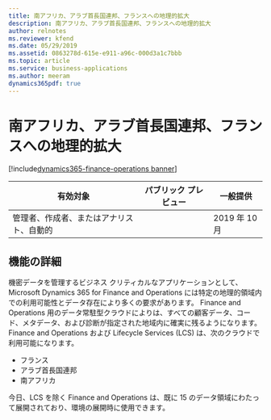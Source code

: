 ```yaml
---
title: 南アフリカ、アラブ首長国連邦、フランスへの地理的拡大
description: 南アフリカ、アラブ首長国連邦、フランスへの地理的拡大
author: relnotes
ms.reviewer: kfend
ms.date: 05/29/2019
ms.assetid: 0863278d-615e-e911-a96c-000d3a1c7bbb
ms.topic: article
ms.service: business-applications
ms.author: meeram
dynamics365pdf: true
---
```

# 南アフリカ、アラブ首長国連邦、フランスへの地理的拡大
[!include[dynamics365-finance-operations banner](../includes/dynamics365-finance-operations.md)]

| 有効対象    |  パブリック プレビュー | 一般提供 | 
| ---------- | ---------- |---------- |
|管理者、作成者、またはアナリスト、自動的| | 2019 年 10 月|






## 機能の詳細
<!--feature detail start -->
機密データを管理するビジネス クリティカルなアプリケーションとして、Microsoft Dynamics 365 for Finance and Operations には特定の地理的領域内での利用可能性とデータ存在により多くの要求があります。 Finance and Operations 用のデータ常駐型クラウドによりは、すべての顧客データ、コード、メタデータ、および診断が指定された地域内に確実に残るようになります。 Finance and Operations および Lifecycle Services (LCS) は、次のクラウドで利用可能になります。 

- フランス
- アラブ首長国連邦 
- 南アフリカ 

今日、LCS を除く Finance and Operations は、既に 15 のデータ領域にわたって展開されており、環境の展開時に使用できます。
<!--feature detail end -->










